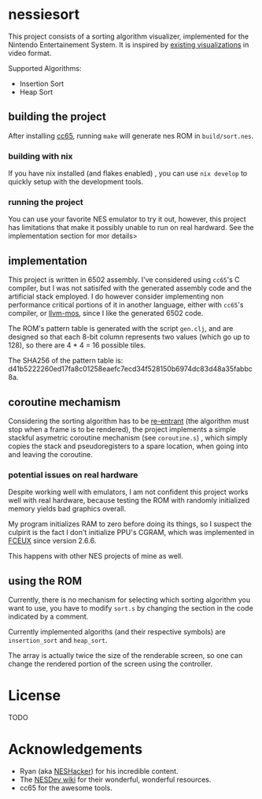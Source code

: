 
# nessiesort

This project consists of a sorting algorithm visualizer, implemented for the
Nintendo Entertainement System.
It is inspired by [existing visualizations](https://www.youtube.com/watch?v=vr5dCRHAgb)
in video format.

Supported Algorithms:
- Insertion Sort
- Heap Sort

## building the project

After installing [cc65](https://cc65.github.io/),
running `make` will generate nes ROM in `build/sort.nes`.

### building with nix

If you have nix installed (and flakes enabled) , you can use `nix develop` to quickly setup
with the development tools.

### running the project

You can use your favorite NES emulator to try it out,
however, this project has limitations that make it possibly
unable to run on real hardward. See the implementation section for mor details>

## implementation

This project is written in 6502 assembly.
I've considered using `cc65`'s C compiler, but I was not
satisifed with the generated assembly code and the artificial stack employed.
I do however consider implementing non performance critical portions of it in another language,
either with `cc65`'s compiler, or [llvm-mos](`https://llvm-mos.org/wiki/Welcome`), since
I like the generated 6502 code.

The ROM's pattern table is generated with the script `gen.clj`, and are designed so
that each 8-bit column represents two values (which go up to 128), so there are
4 * 4 = 16 possible tiles.

The SHA256 of the pattern table is: d41b5222260ed17fa8c01258eaefc7ecd34f528150b6974dc83d48a35fabbc8a.

## coroutine mechamism

Considering the sorting algorithm has to be [re-entrant](https://en.wikipedia.org/wiki/Reentrancy_(computing))
(the algorithm must stop when a frame is to be rendered), the project implements a simple stackful asymetric
coroutine mechanism (see `coroutine.s`) , which simply copies the stack and
pseudoregisters to a spare location, when going into and leaving the coroutine.

### potential issues on real hardware

Despite working well with emulators, I am not confident this project works well with
real hardware, because testing the ROM with randomly initialized memory yields
bad graphics overall.

My program initializes RAM to zero before doing its things, so I suspect the culpirit
is the fact I don't initialize PPU's CGRAM, which
was implemented in [FCEUX](https://www.emunations.com/updates/fceux) since version
2.6.6.

This happens with other NES projects of mine as well.

## using the ROM

Currently, there is no mechanism for selecting which sorting algorithm you want to use,
you have to modify `sort.s` by changing the section in the code indicated by a comment.

Currently implemented algoriths (and their respective symbols) are `insertion_sort` and `heap_sort`.

The array is actually twice the size of the renderable screen,
so one can change the rendered portion of the screen using the controller.

# License

TODO

# Acknowledgements

- Ryan (aka [NESHacker](https://www.youtube.com/@NesHacker)) for his incredible content.
- The [NESDev wiki](https://www.nesdev.org/wiki/Nesdev_Wiki) for their wonderful, wonderful resources.
- cc65 for the awesome tools.


